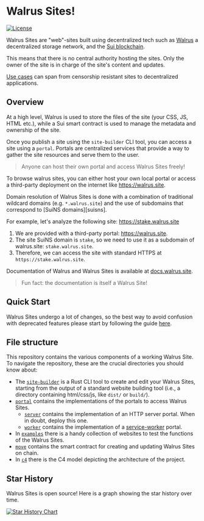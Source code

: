 # Walrus Sites!

[![License](https://img.shields.io/github/license/MystenLabs/walrus-sites)](https://github.com/MystenLabs/walrus-sites/blob/main/LICENSE)

Walrus Sites are "web"-sites built using decentralized tech such as [Walrus][walrus-link]
a decentralized storage network, and the [Sui blockchain][sui-link].

This means that there is no central authority hosting the sites. Only the owner of the site is in
charge of the site's content and updates.

[Use cases][use-cases] can span from censorship resistant sites to decentralized applications.

## Overview

At a high level, Walrus is used to store the files of the site (your CSS, JS, HTML etc.),
while a Sui smart contract is used to manage the metadata and ownership of the site.

Once you publish a site using the  `site-builder` CLI tool, you can access a site using a `portal`.
Portals are centralized services that provide a way to gather the site resources and serve them to the user.

> Anyone can host their own portal and access Walrus Sites freely!

To browse walrus sites, you can either host your own local portal or access a third-party deployment
on the internet like https://walrus.site.

Domain resolution of Walrus Sites is done with a combination of traditional wildcard domains (e.g. `*.walrus.site`)
and the use of subdomains that correspond to [SuiNS domains][suisns].

For example, let's analyze the following site: https://stake.walrus.site

1. We are provided with a third-party portal: https://walrus.site.
2. The site SuiNS domain is `stake`, so we need to use it as a subdomain of walrus.site: `stake.walrus.site`.
3. Therefore, we can access the site with standard HTTPS at `https://stake.walrus.site`.

Documentation of Walrus and Walrus Sites is available at [docs.walrus.site][walrus-sites-docs].

> Fun fact: the documentation is itself a Walrus Site!

## Quick Start

Walrus Sites undergo a lot of changes, so the best way to avoid confusion with deprecated features
please start by following the guide [here](https://docs.walrus.site/walrus-sites/intro.html).

## File structure

This repository contains the various components of a working Walrus Site.
To navigate the repository, these are the crucial directories you should know about:

- The [`site-builder`](./site-builder/) is a Rust CLI tool to create and edit your Walrus Sites, starting from the
  output of a standard website building tool (i.e., a directory containing html/css/js, like `dist/` or `build/`).
- [`portal`](./portal/) contains the implementations of the portals to access Walrus Sites.
  - [`server`](./portal/server/) contains the implementation of an HTTP server portal. When in doubt, deploy this one.
  - [`worker`](./portal/worker/) contains the implementation of a [service-worker][service-worker] portal.
- In [`examples`](./examples/) there is a handy collection of websites to test the functions of the Walrus
  Sites.
- [`move`](./move/) contains the smart contract for creating and updating Walrus Sites on chain.
- In [`c4`](./c4/) there is the C4 model depicting the architecture of the project.

## Star History

Walrus Sites is open source! Here is a graph showing the star history over time.

[![Star History Chart](https://api.star-history.com/svg?repos=MystenLabs/walrus-sites&type=Date)](https://star-history.com/#MystenLabs/walrus-sites&Date)

[walrus-link]: https://www.walrus.xyz/
[sui-link]: https://docs.sui.io/
[use-cases]: https://docs.walrus.site/design/objectives_use_cases.html#use-cases
[walrus-sites-docs]: https://docs.walrus.site/walrus-sites/intro.html
[service-worker]: https://developer.mozilla.org/en-US/docs/Web/API/Service_Worker_API
[suins]: https://suins.io/
